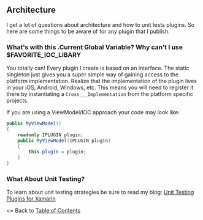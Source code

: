 
## Architecture

I get a lot of questions about architecture and how to unit tests plugins. So here are some things to be aware of for any plugin that I publish.

### What's with this .Current Global Variable? Why can't I use $FAVORITE_IOC_LIBARY
You totally can! Every plugin I create is based on an interface. The static singleton just gives you a super simple way of gaining access to the platform implementation. Realize that the implementation of the plugin lives in your iOS, Android, Windows, etc. This means you will need to register it there by instantiating a `Cross___Implementation` from the platform specific projects.

If you are using a ViewModel/IOC approach your code may look like:

```csharp
public MyViewModel()
{
    readonly IPLUGIN plugin;
    public MyViewModel(IPLUGIN plugin)
    {
        this.plugin = plugin;
    }
}
```

### What About Unit Testing?
To learn about unit testing strategies be sure to read my blog: [Unit Testing Plugins for Xamarin](http://motzcod.es/post/159267241302/unit-testing-plugins-for-xamarin)


<= Back to [Table of Contents](README.md)
